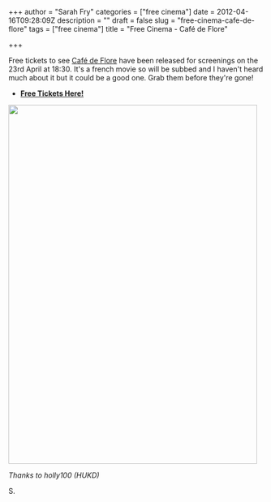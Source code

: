 +++
author = "Sarah Fry"
categories = ["free cinema"]
date = 2012-04-16T09:28:09Z
description = ""
draft = false
slug = "free-cinema-cafe-de-flore"
tags = ["free cinema"]
title = "Free Cinema - Café de Flore"

+++


Free tickets to see <a href="http://www.imdb.com/title/tt1550312/" target="_blank">Café de Flore</a> have been released for screenings on the 23rd April at 18:30. It's a french movie so will be subbed and I haven't heard much about it but it could be a good one. Grab them before they're gone!
<ul>
	<li><strong><a href="https://www.showfilmfirst.com/pin/486340" target="_blank">Free Tickets Here!</a></strong></li>
</ul>
<a href="http://sweetaspi.co.uk/images/2012/04/cafe-de-flore.jpg"><img class="aligncenter size-full wp-image-541" title="cafe-de-flore" src="http://sweetaspi.co.uk/images/2012/04/cafe-de-flore.jpg" alt="" width="490" height="707" /></a>

<em>Thanks to holly100 (HUKD)</em>

S.

